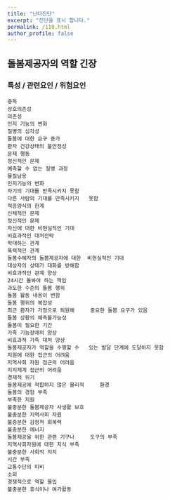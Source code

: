 ```yaml
---
title: "난다진단"
excerpt: "진단을 표시 합니다."
permalink: /110.html
author_profile: false
---
```

## 돌봄제공자의 역할 긴장



### 특성 / 관련요인 / 위험요인

>   

    중독
    상호의존성
    의존성
    인지 기능의 변화
    질병의 심각성
    돌봄에 대한 요구 증가
    환자 건강상태의 불안정성
    문제 행동
    정신적인 문제
    예측할 수 없는 질병 과정
    물질남용
    인지기능의 변화
    자기의 기대를 만족시키지 못함
    다른 사람의 기대를 만족시키지   못함
    적응양식의 한계
    신체적인 문제
    정신적인 문제
    자신에 대한 비현실적인 기대
    비효과적인 대처전략
    학대하는 관계
    폭력적인 관계
    돌봄수혜자의 돌봄제공자에 대한  비현실적인 기대
    대상자의 상태가 대화를 방해함
    비효과적인 관계 양상
    24시간 돌봐야 하는 책임
    과도한 수준의 돌봄 행위
    돌봄 활동 내용이 변함
    돌봄 행위의 복잡성
    최근 환자가 가정으로 퇴원해     중요한 돌봄 요구가 있음
    돌봄 상황의 예측불가능성
    돌봄이 필요한 기간
    가족 기능장애의 양상
    비효과적 가족 대처 양상
    돌봄제공자가 역할을 수행할 수   있는 발달 단계에 도달하지 못함
    지원에 대한 접근의 어려움
    지역사회 자원 접근의 어려움
    지지체계 접근의 어려움
    경제적 위기
    돌봄제공에 적합하지 않은 물리적     환경
    돌봄의 경험 부족
    부족한 지원
    불충분한 돌봄제공자 사생활 보호
    불충분한 지역사회 자원
    불충분한 감정적 회복력
    불충분한 에너지
    돌봄제공을 위한 관련 기구나     도구의 부족
    지역사회자원에 대한 지식 부족
    불충분한 사회적 지지
    시간 부족
    교통수단의 미비
    소외
    경쟁적으로 역할 몰입
    불충분한 휴식이나 여가활동
